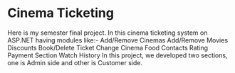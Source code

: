 # Cinema Ticketing
Here is my semester final project. In this cinema ticketing system on ASP.NET having modules like:-
Add/Remove Cinemas
Add/Remove Movies
Discounts 
Book/Delete Ticket
Change Cinema
Food
Contacts
Rating
Payment Section
Watch History
In this project, we developed two sections, one is Admin side and other is Customer side.
